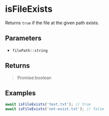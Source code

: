 # isFileExists <Badge type="tip" text="JavaScript" />

Returns `true` if the file at the given path exists.

## Parameters

- `filePath::string`

## Returns

> Promise:boolean

## Examples

```javascript
await isFileExists('text.txt'); // true
await isFileExists('not-exist.txt'); // false
```
